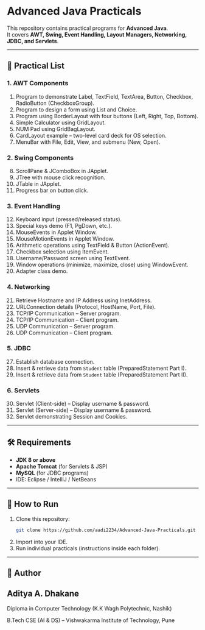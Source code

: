 # Advanced Java Practicals  

This repository contains practical programs for **Advanced Java**.  
It covers **AWT, Swing, Event Handling, Layout Managers, Networking, JDBC, and Servlets**.  

---

## 📂 Practical List  

### 1. AWT Components
1. Program to demonstrate Label, TextField, TextArea, Button, Checkbox, RadioButton (CheckboxGroup).  
2. Program to design a form using List and Choice.  
3. Program using BorderLayout with four buttons (Left, Right, Top, Bottom).  
4. Simple Calculator using GridLayout.  
5. NUM Pad using GridBagLayout.  
6. CardLayout example – two-level card deck for OS selection.  
7. MenuBar with File, Edit, View, and submenu (New, Open).  

### 2. Swing Components
8. ScrollPane & JComboBox in JApplet.  
9. JTree with mouse click recognition.  
10. JTable in JApplet.  
11. Progress bar on button click.  

### 3. Event Handling
12. Keyboard input (pressed/released status).  
13. Special keys demo (F1, PgDown, etc.).  
14. MouseEvents in Applet Window.  
15. MouseMotionEvents in Applet Window.  
16. Arithmetic operations using TextField & Button (ActionEvent).  
17. Checkbox selection using ItemEvent.  
18. Username/Password screen using TextEvent.  
19. Window operations (minimize, maximize, close) using WindowEvent.  
20. Adapter class demo.  

### 4. Networking
21. Retrieve Hostname and IP Address using InetAddress.  
22. URLConnection details (Protocol, HostName, Port, File).  
23. TCP/IP Communication – Server program.  
24. TCP/IP Communication – Client program.  
25. UDP Communication – Server program.  
26. UDP Communication – Client program.  

### 5. JDBC
27. Establish database connection.  
28. Insert & retrieve data from `Student` table (PreparedStatement Part I).  
29. Insert & retrieve data from `Student` table (PreparedStatement Part II).  

### 6. Servlets
30. Servlet (Client-side) – Display username & password.  
31. Servlet (Server-side) – Display username & password.  
32. Servlet demonstrating Session and Cookies.  

---

## 🛠️ Requirements
- **JDK 8 or above**  
- **Apache Tomcat** (for Servlets & JSP)  
- **MySQL** (for JDBC programs)  
- IDE: Eclipse / IntelliJ / NetBeans  

---

## 🚀 How to Run
1. Clone this repository:  
   ```bash
   git clone https://github.com/aadi2234/Advanced-Java-Practicals.git
2. Import into your IDE.
3. Run individual practicals (instructions inside each folder).

---
## 📖 Author
## Aditya A. Dhakane
Diploma in Computer Technology (K.K Wagh Polytechnic, Nashik)

B.Tech CSE (AI & DS) – Vishwakarma Institute of Technology, Pune
